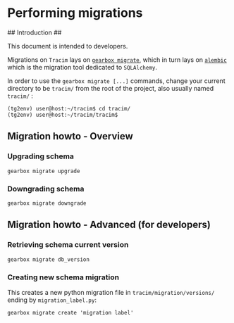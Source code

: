# Performing migrations #

## Introduction ##

This document is intended to developers.

Migrations on `Tracim` lays on [`gearbox migrate`](http://turbogears.readthedocs.io/en/tg2.3.7/turbogears/migrations.html), which in turn lays on [`alembic`](http://alembic.zzzcomputing.com/en/latest/index.html) which is the migration tool dedicated to `SQLAlchemy`.

In order to use the `gearbox migrate [...]` commands, change your current directory to be `tracim/` from the root of the project, also usually named `tracim/` :

    (tg2env) user@host:~/tracim$ cd tracim/
    (tg2env) user@host:~/tracim/tracim$

## Migration howto - Overview ##

### Upgrading schema ###

    gearbox migrate upgrade

### Downgrading schema ###

    gearbox migrate downgrade

## Migration howto - Advanced (for developers) ##

### Retrieving schema current version ###

    gearbox migrate db_version

### Creating new schema migration ###

This creates a new python migration file in `tracim/migration/versions/` ending by `migration_label.py`:

    gearbox migrate create 'migration label'
